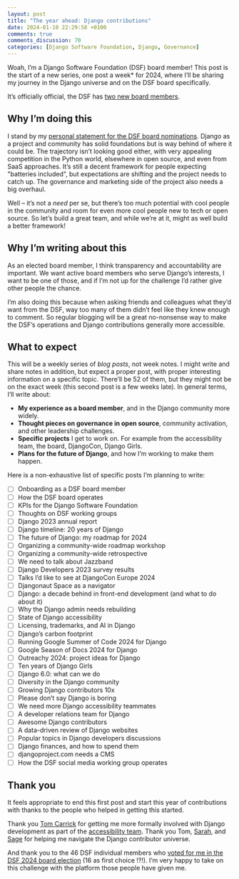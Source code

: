 ```yaml
---
layout: post
title: "The year ahead: Django contributions"
date: 2024-01-10 22:29:58 +0100
comments: true
comments_discussion: 70
categories: [Django Software Foundation, Django, Governance]
---
```


Woah, I’m a Django Software Foundation (DSF) board member! This post is the start of a new series, one post a week\* for 2024, where I’ll be sharing my journey in the Django universe and on the DSF board specifically.

<!-- more -->

It’s officially official, the DSF has [two new board members](https://www.djangoproject.com/weblog/2024/jan/08/dsf-board-2024-elections-new-board-members/).

## Why I’m doing this

I stand by my [personal statement for the DSF board nominations](/my-personal-statement-for-dsf-board). Django as a project and community has solid foundations but is way behind of where it could be. The trajectory isn’t looking good either, with very appealing competition in the Python world, elsewhere in open source, and even from SaaS approaches. It’s still a decent framework for people expecting "batteries included", but expectations are shifting and the project needs to catch up. The governance and marketing side of the project also needs a big overhaul.

Well – it’s not a _need_ per se, but there’s too much potential with cool people in the community and room for even more cool people new to tech or open source. So let’s build a great team, and while we’re at it, might as well build a better framework!

## Why I’m writing about this

As an elected board member, I think transparency and accountability are important. We want active board members who serve Django’s interests, I want to be one of those, and if I’m not up for the challenge I’d rather give other people the chance.

I’m also doing this because when asking friends and colleagues what they’d want from the DSF, way too many of them didn’t feel like they knew enough to comment. So regular blogging will be a great no-nonsense way to make the DSF’s operations and Django contributions generally more accessible.

## What to expect

This will be a weekly series of _blog posts_, not week notes. I might write and share notes in addition, but expect a proper post, with proper interesting information on a specific topic. There’ll be 52 of them, but they might not be on the exact week (this second post is a few weeks late). In general terms, I’ll write about:

- **My experience as a board member**, and in the Django community more widely.
- **Thought pieces on governance in open source**, community activation, and other leadership challenges.
- **Specific projects** I get to work on. For example from the accessibility team, the board, DjangoCon, Django Girls.
- **Plans for the future of Django**, and how I’m working to make them happen.

Here is a non-exhaustive list of specific posts I’m planning to write:

- [ ] Onboarding as a DSF board member
- [ ] How the DSF board operates
- [ ] KPIs for the Django Software Foundation
- [ ] Thoughts on DSF working groups
- [ ] Django 2023 annual report
- [ ] Django timeline: 20 years of Django
- [ ] The future of Django: my roadmap for 2024
- [ ] Organizing a community-wide roadmap workshop
- [ ] Organizing a community-wide retrospective
- [ ] We need to talk about Jazzband
- [ ] Django Developers 2023 survey results
- [ ] Talks I’d like to see at DjangoCon Europe 2024
- [ ] Djangonaut Space as a navigator
- [ ] Django: a decade behind in front-end development (and what to do about it)
- [ ] Why the Django admin needs rebuilding
- [ ] State of Django accessibility
- [ ] Licensing, trademarks, and AI in Django
- [ ] Django’s carbon footprint
- [ ] Running Google Summer of Code 2024 for Django
- [ ] Google Season of Docs 2024 for Django
- [ ] Outreachy 2024: project ideas for Django
- [ ] Ten years of Django Girls
- [ ] Django 6.0: what can we do
- [ ] Diversity in the Django community
- [ ] Growing Django contributors 10x
- [ ] Please don’t say Django is boring
- [ ] We need more Django accessibility teammates
- [ ] A developer relations team for Django
- [ ] Awesome Django contributors
- [ ] A data-driven review of Django websites
- [ ] Popular topics in Django developers discussions
- [ ] Django finances, and how to spend them
- [ ] djangoproject.com needs a CMS
- [ ] How the DSF social media working group operates

## Thank you

It feels appropriate to end this first post and start this year of contributions with thanks to the people who helped in getting this started.

Thank you [Tom Carrick](https://github.com/knyghty) for getting me more formally involved with Django development as part of the [accessibility team](https://github.com/django/deps/pull/69). Thank you Tom, [Sarah](https://twitter.com/sabderemane_), and [Sage](https://twitter.com/laymonage) for helping me navigate the Django contributor universe.

And thank you to the 46 DSF individual members who [voted for me in the DSF 2024 board election](https://app.rankedvote.co/rv/80vvh96y34jjxk0fra/results) (16 as first choice !?!). I’m very happy to take on this challenge with the platform those people have given me.
